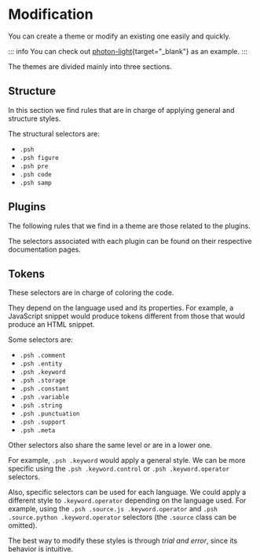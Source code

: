 # Modification

You can create a theme or modify an existing one easily and quickly.

::: info
You can check out [photon-light](https://github.com/photonsh/themes/blob/master/photon-light/photon-light.css){target="_blank"} as an example.
:::

The themes are divided mainly into three sections.

## Structure

In this section we find rules that are in charge of applying general and structure styles.

The structural selectors are:

* `.psh`
* `.psh figure`
* `.psh pre`
* `.psh code`
* `.psh samp`

## Plugins

The following rules that we find in a theme are those related to the plugins.

The selectors associated with each plugin can be found on their respective documentation pages.

## Tokens

These selectors are in charge of coloring the code.

They depend on the language used and its properties. For example, a JavaScript snippet would produce tokens different from those that would produce an HTML snippet.

Some selectors are:

* `.psh .comment`
* `.psh .entity`
* `.psh .keyword`
* `.psh .storage`
* `.psh .constant`
* `.psh .variable`
* `.psh .string`
* `.psh .punctuation`
* `.psh .support`
* `.psh .meta`

Other selectors also share the same level or are in a lower one.

For example, `.psh .keyword` would apply a general style. We can be more specific using the `.psh .keyword.control` or `.psh .keyword.operator` selectors.

Also, specific selectors can be used for each language. We could apply a different style to `.keyword.operator` depending on the language used. For example, using the `.psh .source.js .keyword.operator` and `.psh .source.python .keyword.operator` selectors (the `.source` class can be omitted).

The best way to modify these styles is through *trial and error*, since its behavior is intuitive.
